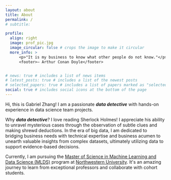 ```yaml
---
layout: about
title: About
permalink: /
# subtitle: 

profile:
  align: right
  image: prof_pic.jpg
  image_circular: false # crops the image to make it circular
  more_info: >
      <p>"It is my business to know what other people do not know."</p>
      <footer>— Arthur Conan Doyle</footer>


# news: true # includes a list of news items
# latest_posts: true # includes a list of the newest posts
# selected_papers: true # includes a list of papers marked as "selected={true}"
social: true # includes social icons at the bottom of the page
---
```


Hi, this is Gabriel Zhang! I am a passionate ***data detective*** with hands-on experience in data science team projects.

Why ***data detective***? I love reading Sherlock Holmes! I appreciate his ability to unravel mysterious cases through the observation of subtle clues and making shrewd deductions. In the era of big data, I am dedicated to bridging business needs with technical expertise and business acumen to unearth valuable insights from complex datasets, ultimately utilizing data to support evidence-based decisions.

Currently, I am pursuing the [Master of Science in Machine Learning and Data Science (MLDS)](https://www.mccormick.northwestern.edu/machine-learning-data-science) program at [Northwestern University](https://www.northwestern.edu/). It's an amazing journey to learn from exceptional professors and collaborate with cohort students.
